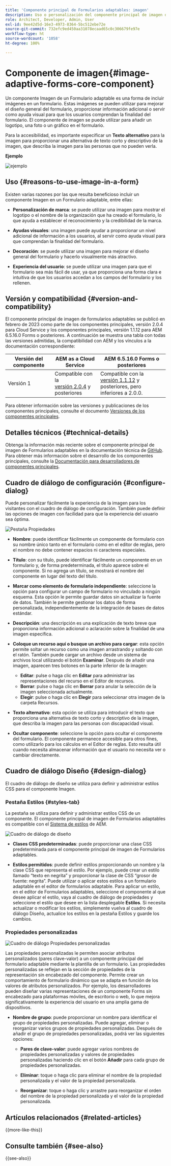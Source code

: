 ```yaml
---
title: 'Componente principal de Formularios adaptables: imagen'
description: Uso o personalización del componente principal de imagen de Formularios adaptables.
role: Architect, Developer, Admin, User
exl-id: 9ee42d5d-16e3-4973-8364-5bc512ebe72e
source-git-commit: 732efc9ed450aa31078ecaad65c0c306679fe97e
workflow-type: ht
source-wordcount: '1058'
ht-degree: 100%

---
```


# Componente de imagen{#image-adaptive-forms-core-component}

Un componente Imagen de un Formulario adaptable es una forma de incluir imágenes en un formulario. Estas imágenes se pueden utilizar para mejorar el diseño general del formulario, proporcionar información adicional o servir como ayuda visual para que los usuarios comprendan la finalidad del formulario. El componente de imagen se puede utilizar para añadir un logotipo, una foto o un gráfico en el formulario.

Para la accesibilidad, es importante especificar un **Texto alternativo** para la imagen para proporcionar una alternativa de texto corto y descriptivo de la imagen, que describa la imagen para las personas que no pueden verla.

**Ejemplo**

![ejemplo](/help/adaptive-forms/assets/image.png)


## Uso {#reasons-to-use-image-in-a-form}

Existen varias razones por las que resulta beneficioso incluir un componente Imagen en un Formulario adaptable, entre ellas:

- **Personalización de marca**: se puede utilizar una imagen para mostrar el logotipo o el nombre de la organización que ha creado el formulario, lo que ayuda a establecer el reconocimiento y la credibilidad de la marca.

- **Ayudas visuales**: una imagen puede ayudar a proporcionar un nivel adicional de información a los usuarios, al servir como ayuda visual para que comprendan la finalidad del formulario.

- **Decoración**: se puede utilizar una imagen para mejorar el diseño general del formulario y hacerlo visualmente más atractivo.

- **Experiencia del usuario**: se puede utilizar una imagen para que el formulario sea más fácil de usar, ya que proporciona una forma clara e intuitiva de que los usuarios accedan a los campos del formulario y los rellenen.

## Versión y compatibilidad {#version-and-compatibility}

El componente principal de imagen de formularios adaptables se publicó en febrero de 2023 como parte de los componentes principales, versión 2.0.4 para Cloud Service y los componentes principales, versión 1.1.12 para AEM 6.5.16.0 Forms o posteriores. A continuación se muestra una tabla con todas las versiones admitidas, la compatibilidad con AEM y los vínculos a la documentación correspondiente:

| Versión del componente | AEM as a Cloud Service | AEM 6.5.16.0 Forms o posteriores |
|---|---|---|
| Versión 1 | Compatible con la <br>[versión 2.0.4](/help/adaptive-forms/version.md) y posteriores | Compatible con la<br>[versión 1.1.12](/help/adaptive-forms/version.md) y posteriores, pero inferiores a 2.0.0. |

Para obtener información sobre las versiones y publicaciones de los componentes principales, consulte el documento [Versiones de los componentes principales](/help/adaptive-forms/version.md).


<!-- ## Sample Component Output {#sample-component-output}

To experience the Accordion Component as well as see examples of its configuration options as well as HTML and JSON output, visit the [Component Library](https://adobe.com/go/aem_cmp_library_accordion_es). -->

## Detalles técnicos {#technical-details}

Obtenga la información más reciente sobre el componente principal de imagen de Formularios adaptables en la documentación técnica de [GitHub](https://github.com/adobe/aem-core-forms-components/tree/master/ui.af.apps/src/main/content/jcr_root/apps/core/fd/components/form/image/v1/image). Para obtener más información sobre el desarrollo de los componentes principales, consulte la [Documentación para desarrolladores de componentes principales](/help/developing/overview.md).


## Cuadro de diálogo de configuración {#configure-dialog}

Puede personalizar fácilmente la experiencia de la imagen para los visitantes con el cuadro de diálogo de configuración. También puede definir las opciones de imagen con facilidad para que la experiencia del usuario sea óptima.

![Pestaña Propiedades](/help/adaptive-forms/assets/image_properties.png)

- **Nombre**: puede identificar fácilmente un componente de formulario con su nombre único tanto en el formulario como en el editor de reglas, pero el nombre no debe contener espacios ni caracteres especiales.

- **Título**: con su título, puede identificar fácilmente un componente en un formulario y, de forma predeterminada, el título aparece sobre el componente. Si no agrega un título, se mostrará el nombre del componente en lugar del texto del título.

- **Marcar como elemento de formulario independiente**: seleccione la opción para configurar un campo de formulario no vinculado a ningún esquema. Esta opción le permite guardar datos sin actualizar la fuente de datos. También le permite gestionar los datos de forma personalizada, independientemente de la integración de bases de datos estándar.

<!--   **Document of Record bind reference** - This option allows you to associate an Adaptive Form field with Document of Record field. When user enters any value in a linked field of an Adaptive Form that value also appears in the linked field of the corresponding Document of Record. For example, a Document of Record bind reference can be used to display a customer's name and address in a Document of Record, based on the customer's ID entered into the form. In this way, AEM Forms enable you to generate Document of Record and offers a seamless user experience for collecting and managing data.-->

- **Descripción**: una descripción es una explicación de texto breve que proporciona información adicional o aclaración sobre la finalidad de una imagen específica.

- **Coloque un recurso aquí o busque un archivo para cargar**: esta opción permite soltar un recurso como una imagen arrastrando y soltando con el ratón. También puede cargar un archivo desde un sistema de archivos local utilizando el botón **Examinar**. Después de añadir una imagen, aparecen tres botones en la parte inferior de la imagen:
   - **Editar**: pulse o haga clic en **Editar** para administrar las representaciones del recurso en el Editor de recursos.
   - **Borrar**: pulse o haga clic en **Borrar** para anular la selección de la imagen seleccionada actualmente.
   - **Elegir**: pulse o haga clic en **Elegir** para seleccionar otra imagen de la carpeta Recursos.

- **Texto alternativo**: esta opción se utiliza para introducir el texto que proporciona una alternativa de texto corto y descriptivo de la imagen, que describa la imagen para las personas con discapacidad visual.

- **Ocultar componente**: seleccione la opción para ocultar el componente del formulario. El componente permanece accesible para otros fines, como utilizarlo para los cálculos en el Editor de reglas. Esto resulta útil cuando necesita almacenar información que el usuario no necesita ver o cambiar directamente.

<!--   **Read-only** - Select the option to make the component non-editable. The user can see the value of the field but cannot modify it. The component remains accessible for other purposes, such as using it for calculations in the Rule Editor.
-->

## Cuadro de diálogo Diseño {#design-dialog}

El cuadro de diálogo de diseño se utiliza para definir y administrar estilos CSS para el componente Imagen.

### Pestaña Estilos {#styles-tab}

La pestaña se utiliza para definir y administrar estilos CSS de un componente. El componente principal de imagen de Formularios adaptables es compatible con el [Sistema de estilos](/help/get-started/authoring.md#component-styling) de AEM.

![Cuadro de diálogo de diseño](/help/adaptive-forms/assets/checkbox-style.png)

- **Clases CSS predeterminadas**: puede proporcionar una clase CSS predeterminada para el componente principal de imagen de Formularios adaptables.

- **Estilos permitidos**: puede definir estilos proporcionando un nombre y la clase CSS que representa el estilo. Por ejemplo, puede crear un estilo llamado “texto en negrita” y proporcionar la clase de CSS “grosor de fuente: negrita”. Puede utilizar o aplicar estos estilos a un formulario adaptable en el editor de formularios adaptable. Para aplicar un estilo, en el editor de Formularios adaptables, seleccione el componente al que desee aplicar el estilo, vaya al cuadro de diálogo de propiedades y seleccione el estilo que desee en la lista desplegable **Estilos**. Si necesita actualizar o modificar los estilos, simplemente vuelva al cuadro de diálogo Diseño, actualice los estilos en la pestaña Estilos y guarde los cambios.

### Propiedades personalizadas

![Cuadro de diálogo Propiedades personalizadas](/help/adaptive-forms/assets/checkbox-customproperties.png)

Las propiedades personalizadas le permiten asociar atributos personalizados (pares clave-valor) a un componente principal del formulario adaptable mediante la plantilla de un formulario. Las propiedades personalizadas se reflejan en la sección de propiedades de la representación sin encabezado del componente. Permite crear un comportamiento de formulario dinámico que se adapta en función de los valores de atributos personalizados. Por ejemplo, los desarrolladores pueden diseñar varias representaciones de un componente Forms sin encabezado para plataformas móviles, de escritorio o web, lo que mejora significativamente la experiencia del usuario en una amplia gama de dispositivos.

- **Nombre de grupo**: puede proporcionar un nombre para identificar el grupo de propiedades personalizadas. Puede agregar, eliminar o reorganizar varios grupos de propiedades personalizadas. Después de añadir el grupo de propiedades personalizadas, podrá ver las siguientes opciones:

   - **Pares de clave-valor**: puede agregar varios nombres de propiedades personalizadas y valores de propiedades personalizadas haciendo clic en el botón **Añadir** para cada grupo de propiedades personalizadas.

   - **Eliminar**: toque o haga clic para eliminar el nombre de la propiedad personalizada y el valor de la propiedad personalizada.

   - **Reorganizar**: toque o haga clic y arrastre para reorganizar el orden del nombre de la propiedad personalizada y el valor de la propiedad personalizada.

## Artículos relacionados {#related-articles}

{{more-like-this}}

## Consulte también {#see-also}

{{see-also}}